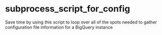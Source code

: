 # subprocess_script_for_config
Save time by using this script to loop over all of the spots needed to gather configuration file information for a BigQuery instance
